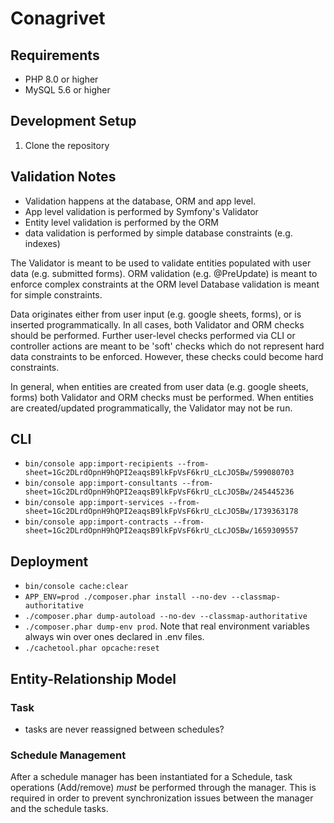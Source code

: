 Conagrivet
======================

## Requirements
- PHP 8.0 or higher
- MySQL 5.6 or higher

## Development Setup
1. Clone the repository


## Validation Notes
- Validation happens at the database, ORM and app level.
- App level validation is performed by Symfony's Validator
- Entity level validation is performed by the ORM
- data validation is performed by simple database constraints (e.g. indexes)

The Validator is meant to be used to validate entities populated with user data (e.g. submitted forms).
ORM validation (e.g. @PreUpdate) is meant to enforce complex constraints at the ORM level
Database validation is meant for simple constraints.

Data originates either from user input (e.g. google sheets, forms), or is inserted programmatically.
In all cases, both Validator and ORM checks should be performed.
Further user-level checks performed via CLI or controller actions are meant to be 'soft' checks which do not
represent hard data constraints to be enforced. However, these checks could become hard constraints.

In general, when entities are created from user data (e.g. google sheets, forms) both Validator and ORM checks
must be performed. When entities are created/updated programmatically, the Validator may not be run.

## CLI
- `bin/console app:import-recipients --from-sheet=1Gc2DLrdOpnH9hQPI2eaqsB9lkFpVsF6krU_cLcJO5Bw/599080703`
- `bin/console app:import-consultants --from-sheet=1Gc2DLrdOpnH9hQPI2eaqsB9lkFpVsF6krU_cLcJO5Bw/245445236`
- `bin/console app:import-services --from-sheet=1Gc2DLrdOpnH9hQPI2eaqsB9lkFpVsF6krU_cLcJO5Bw/1739363178`
- `bin/console app:import-contracts --from-sheet=1Gc2DLrdOpnH9hQPI2eaqsB9lkFpVsF6krU_cLcJO5Bw/1659309557` 


## Deployment
- `bin/console cache:clear`
- `APP_ENV=prod ./composer.phar install --no-dev --classmap-authoritative`
- `./composer.phar dump-autoload --no-dev --classmap-authoritative`
- `./composer.phar dump-env prod`. Note that real environment variables always win over ones declared in .env files.
- `./cachetool.phar opcache:reset`


## Entity-Relationship Model

### Task
 - tasks are never reassigned between schedules?

### Schedule Management

After a schedule manager has been instantiated for a Schedule, task operations (Add/remove)
*must* be performed through the manager. This is required in order to prevent synchronization 
issues between the manager and the schedule tasks.
